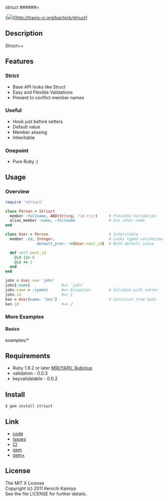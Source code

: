 striuct
######=

{<img src="https://secure.travis-ci.org/kachick/striuct.png" />}[http://travis-ci.org/kachick/striuct]

Description
-----------

Struct++

Features
--------

### Strict

* Base API looks like Struct
* Easy and Flexible Validations
* Prevent to conflict member names

### Useful

* Hook just before setters
* Default value
* Member aliasing
* Inheritable

### Onepoint

* Pure Ruby :)

Usage
-----

### Overview

```ruby
require 'striuct'

class Person < Striuct
  member :fullname, AND(String, /\A.+\z/)     # Flexible Validation
  alias_member :name, :fullname               # Use other name
end

class User < Person                           # Inheritable
  member :id, Integer,                        # Looks typed validation
              default_proc: ->{User.next_id}  # With default value

  def self.next_id
    @id ||= 0
    @id += 1
  end
end

john = User.new 'john'
john[:name]              #=> 'john' 
john.name = :symbol      #=> Exception        # Validate with setter
john.id                  #=> 1
ken = User[name: 'ken']                       # Construct from hash
ken.id                   #=> 2
```

### More Examples

#### Basics

examples/*

Requirements
-------------

* Ruby 1.9.2 or later [MRI/YARV, Rubinius](http://travis-ci.org/#!/kachick/striuct)
* validation - 0.0.3
* keyvalidatable - 0.0.2

Install
-------

```shell
$ gem install striuct
```

Link
----

* [code](https://github.com/kachick/striuct)
* [issues](https://github.com/kachick/striuct/issues)
* [CI](http://travis-ci.org/#!/kachick/striuct)
* [gem](https://rubygems.org/gems/striuct)
* [gem+](http://metagem.info/gems/striuct)

License
--------

The MIT X License  
Copyright (c) 2011 Kenichi Kamiya  
See the file LICENSE for further details.

